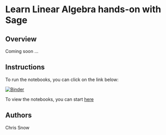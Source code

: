 Learn Linear Algebra hands-on with Sage
=======================================

Overview
--------
Coming soon ...

Instructions
------------

To run the notebooks, you can click on the link below:

[![Binder](https://mybinder.org/badge_logo.svg)](https://mybinder.org/v2/gh/snowch/learn_linear_algebra/master?labpath=work/notebooks/00-start-here.ipynb)

To view the notebooks, you can start [here](./notebooks/00-start-here.ipynb)



Authors
-------
Chris Snow
